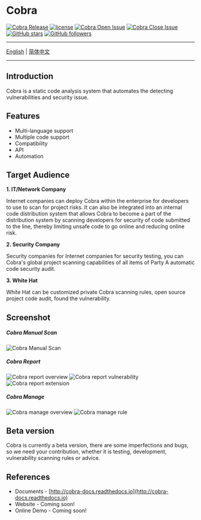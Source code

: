 # Cobra
 [![Cobra Release](https://img.shields.io/github/release/wufeifei/cobra.svg)](https://github.com/wufeifei/cobra/releases)
 [![license](https://img.shields.io/github/license/mashape/apistatus.svg?maxAge=2592000)](https://github.com/wufeifei/cobra/blob/master/LICENSE)
 [![Cobra Open Issue](https://img.shields.io/github/issues-raw/wufeifei/cobra.svg)](https://github.com/wufeifei/cobra/issues)
 [![Cobra Close Issue](https://img.shields.io/github/issues-closed-raw/wufeifei/cobra.svg)](https://github.com/wufeifei/cobra/issues?q=is%3Aissue+is%3Aclosed)
 [![GitHub stars](https://img.shields.io/github/stars/wufeifei/cobra.svg?style=social&label=Star)](https://github.com/wufeifei/cobra/stargazers)
 [![GitHub followers](https://img.shields.io/github/followers/wufeifei.svg?style=social&label=Follow&maxAge=2592000)](https://github.com/wufeifei)

---
[English](https://github.com/wufeifei/cobra) | [简体中文](https://github.com/wufeifei/cobra/blob/master/README_zh-CN.md)

---

## Introduction
Cobra is a static code analysis system that automates the detecting vulnerabilities and security issue.

## Features
- Multi-language support
- Multiple code support
- Compatibility
- API
- Automation

## Target Audience
**1. IT/Network Company**

Internet companies can deploy Cobra within the enterprise for developers to use to scan for project risks.
It can also be integrated into an internal code distribution system that allows Cobra to become a part of the distribution system by scanning developers for security of code submitted to the line, thereby limiting unsafe code to go online and reducing online risk.

**2. Security Company**

Security companies for Internet companies for security testing, you can Cobra's global project scanning capabilities of all items of Party A automatic code security audit.

**3. White Hat**

White Hat can be customized private Cobra scanning rules, open source project code audit, found the vulnerability.


## Screenshot
##### Cobra Manual Scan
![Cobra Manual Scan](https://raw.githubusercontent.com/wufeifei/cobra/master/docs/MANUAL.png)
##### Cobra Report
![Cobra report overview](https://raw.githubusercontent.com/wufeifei/cobra/master/docs/REPORT.png)
![Cobra report vulnerability](https://raw.githubusercontent.com/wufeifei/cobra/master/docs/report_vulnerability.png)
![Cobra report extension](https://raw.githubusercontent.com/wufeifei/cobra/master/docs/report_extension.png)
##### Cobra Manage
![Cobra manage overview](https://raw.githubusercontent.com/wufeifei/cobra/master/docs/MANAGE.png)
![Cobra manage rule](https://raw.githubusercontent.com/wufeifei/cobra/master/docs/manage_rule.png)

## Beta version
Cobra is currently a beta version, there are some imperfections and bugs, so we need your contribution, whether it is testing, development, vulnerability scanning rules or advice.

## References
- Documents - [http://cobra-docs.readthedocs.io](http://cobra-docs.readthedocs.io)
- Website - Coming soon!
- Online Demo - Coming soon!


